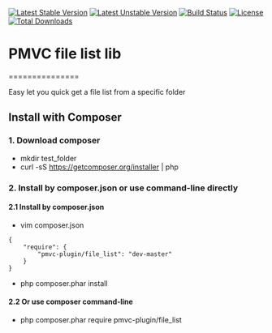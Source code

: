 [![Latest Stable Version](https://poser.pugx.org/pmvc-plugin/file_list/v/stable)](https://packagist.org/packages/pmvc-plugin/file_list) 
[![Latest Unstable Version](https://poser.pugx.org/pmvc-plugin/file_list/v/unstable)](https://packagist.org/packages/pmvc-plugin/file_list) 
[![Build Status](https://travis-ci.org/pmvc-plugin/file_list.svg?branch=master)](https://travis-ci.org/pmvc-plugin/file_list)
[![License](https://poser.pugx.org/pmvc-plugin/file_list/license)](https://packagist.org/packages/pmvc-plugin/file_list)
[![Total Downloads](https://poser.pugx.org/pmvc-plugin/file_list/downloads)](https://packagist.org/packages/pmvc-plugin/file_list) 

# PMVC file list lib 
===============

Easy let you quick get a file list from a specific folder

## Install with Composer
### 1. Download composer
   * mkdir test_folder
   * curl -sS https://getcomposer.org/installer | php

### 2. Install by composer.json or use command-line directly
#### 2.1 Install by composer.json
   * vim composer.json
```
{
    "require": {
        "pmvc-plugin/file_list": "dev-master"
    }
}
```
   * php composer.phar install

#### 2.2 Or use composer command-line
   * php composer.phar require pmvc-plugin/file_list

